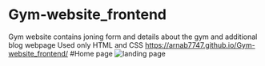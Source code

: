 # Gym-website_frontend
Gym website contains joning form and details about the gym and additional blog webpage
Used only HTML and CSS
https://arnab7747.github.io/Gym-website_frontend/
#Home page
![landing page](https://user-images.githubusercontent.com/113490566/216900648-dfdb7e7a-7944-4cf7-b5f7-b97237c96d4e.png)
